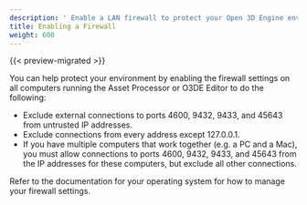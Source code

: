 ```yaml
---
description: ' Enable a LAN firewall to protect your Open 3D Engine environment '
title: Enabling a Firewall
weight: 600
---
```


{{< preview-migrated >}}

You can help protect your environment by enabling the firewall settings on all computers running the Asset Processor or O3DE Editor to do the following:
+ Exclude external connections to ports 4600, 9432, 9433, and 45643 from untrusted IP addresses.
+ Exclude connections from every address except 127.0.0.1.
+ If you have multiple computers that work together (e.g. a PC and a Mac), you must allow connections to ports 4600, 9432, 9433, and 45643 from the IP addresses for these computers, but exclude all other connections.

Refer to the documentation for your operating system for how to manage your firewall settings.
